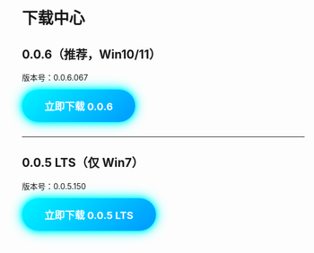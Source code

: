# 下载中心

<style>
@keyframes neon{0%{box-shadow:0 0 5px #0ff,0 0 10px #0ff,0 0 20px #0ff}50%{box-shadow:0 0 10px #0ff,0 0 20px #0ff,0 0 40px #0ff}100%{box-shadow:0 0 5px #0ff,0 0 10px #0ff,0 0 20px #0ff}}
.btn-dl{display:inline-block;margin:12px 0;padding:16px 40px;font-size:18px;font-weight:700;color:#fff;background:linear-gradient(135deg,#00f5ff 0%,#0099ff 100%);border:none;border-radius:50px;text-decoration:none;animation:neon 2s infinite;transition:transform .3s}
.btn-dl:hover{transform:scale(1.05)}
</style>

## 0.0.6（推荐，Win10/11）
版本号：0.0.6.067  
<a class="btn-dl" href="https://gitee.com/linfon18/minecraft-connect-tool-api/raw/master/006/Latest.exe">立即下载 0.0.6</a>

---

## 0.0.5 LTS（仅 Win7）
版本号：0.0.5.150  
<a class="btn-dl" href="https://gitee.com/linfon18/minecraft-connect-tool-api/raw/master/005/Latest.exe">立即下载 0.0.5 LTS</a>
